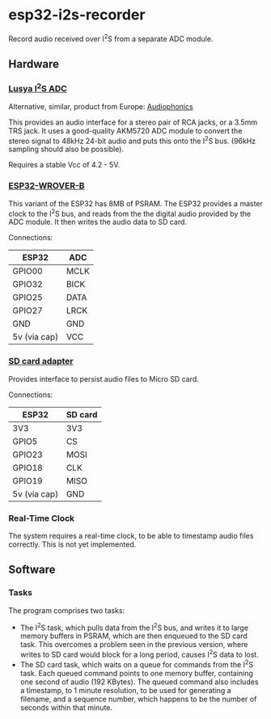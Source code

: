 # esp32-i2s-recorder
Record audio received over I<sup>2</sup>S from a separate ADC module.

## Hardware

### [Lusya I<sup>2</sup>S ADC](https://www.aliexpress.com/item/1005001689599237.html)

Alternative, similar, product from Europe: [Audiophonics](https://www.audiophonics.fr/en/devices-hifi-audio-adc/adc-analog-to-digital-converter-akm5720-i2s-24bit-96khz-p-13351.html)

This provides an audio interface for a stereo pair of RCA jacks, or a 3.5mm TRS jack. It uses a good-quality AKM5720 ADC module to convert the stereo signal to 48kHz 24-bit audio and puts this onto the I<sup>2</sup>S bus. (96kHz sampling should also be possible).

Requires a stable Vcc of 4.2 - 5V.

### [ESP32-WROVER-B](https://www.espressif.com/sites/default/files/documentation/esp32-wrover-b_datasheet_en.pdf)

This variant of the ESP32 has 8MB of PSRAM. The ESP32 provides a master clock to the I<sup>2</sup>S bus, and reads from the the digital audio provided by the ADC module. It then writes the audio data to SD card.

Connections:

| ESP32  | ADC   |
|--------|-------|
| GPIO00 | MCLK  |
| GPIO32 | BICK |
| GPIO25 | DATA |
| GPIO27 | LRCK |
| GND    | GND  |
| 5v (via cap) | VCC |

### [SD card adapter](https://www.aliexpress.com/item/32867572635.html)

Provides interface to persist audio files to Micro SD card. 

Connections:

| ESP32  | SD card   |
|--------|-------|
| 3V3 | 3V3  |
| GPIO5 | CS |
| GPIO23 | MOSI |
| GPIO18 | CLK |
| GPIO19   | MISO  |
| 5v (via cap) | GND |

### Real-Time Clock
The system requires a real-time clock, to be able to timestamp audio files correctly. This is not yet implemented.

## Software

### Tasks
The program comprises two tasks:
- The I<sup>2</sup>S task, which pulls data from the I<sup>2</sup>S bus, and writes it to large memory buffers in PSRAM, which are then enqueued to the SD card task. This overcomes a problem seen in the previous version, where writes to SD card would block for a long period, causes I<sup>2</sup>S data to lost.
- The SD card task, which waits on a queue for commands from the I<sup>2</sup>S task. Each queued command points to one memory buffer, containing one second of audio (192 KBytes). The queued command also includes a timestamp, to 1 minute resolution, to be used for generating a filename, and a sequence number, which happens to be the number of seconds within that minute.
